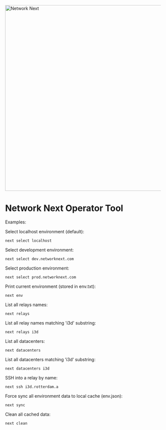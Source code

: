 <img src="https://static.wixstatic.com/media/799fd4_0512b6edaeea4017a35613b4c0e9fc0b~mv2.jpg/v1/fill/w_1200,h_140,al_c,q_80,usm_0.66_1.00_0.01/networknext_logo_colour_black_RGB_tightc.jpg" alt="Network Next" width="600"/>

<br>

<h1>Network Next Operator Tool</h1>

Examples:

Select localhost environment (default):

```
next select localhost
```

Select development environment:

```
next select dev.networknext.com
```

Select production environment:

```
next select prod.networknext.com
```

Print current environment (stored in env.txt):

```
next env
```

List all relays names:

```
next relays
```

List all relay names matching 'i3d' substring:

```
next relays i3d
```

List all datacenters:

```
next datacenters
```

List all datacenters matching 'i3d' substring:

```
next datacenters i3d
```

SSH into a relay by name:

```
next ssh i3d.rotterdam.a
```

Force sync all environment data to local cache (env.json):

```
next sync
```

Clean all cached data:

```
next clean
```
